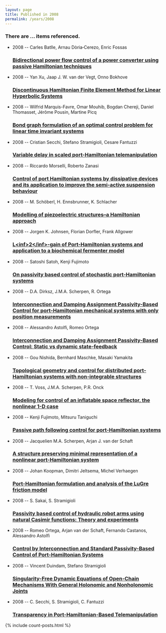 ```yaml
---
layout: page
title: Published in 2008
permalink: /years/2008
---
```


<h3 id="number-posts">There are ... items referenced.</h3>
<ul class="post-list">

  <li>
    <span class="post-meta">2008 -- Carles Batlle, Arnau Dòria‐Cerezo, Enric Fossas</span>
    <h3><a class="post-link" href="{{ site.baseurl }}/bidirectional-power-flow-control-of-a-power-converter-using-passive-hamiltonian-techniques">Bidirectional power flow control of a power converter using passive Hamiltonian techniques</a></h3>
  </li>
  <li>
    <span class="post-meta">2008 -- Yan Xu, Jaap J. W. van der Vegt, Onno Bokhove</span>
    <h3><a class="post-link" href="{{ site.baseurl }}/discontinuous-hamiltonian-finite-element-method-for-linear-hyperbolic-systems">Discontinuous Hamiltonian Finite Element Method for Linear Hyperbolic Systems</a></h3>
  </li>
  <li>
    <span class="post-meta">2008 -- Wilfrid Marquis-Favre, Omar Mouhib, Bogdan Chereji, Daniel Thomasset, Jérôme Pousin, Martine Picq</span>
    <h3><a class="post-link" href="{{ site.baseurl }}/bond-graph-formulation-of-an-optimal-control-problem-for-linear-time-invariant-systems">Bond graph formulation of an optimal control problem for linear time invariant systems</a></h3>
  </li>
  <li>
    <span class="post-meta">2008 -- Cristian Secchi, Stefano Stramigioli, Cesare Fantuzzi</span>
    <h3><a class="post-link" href="{{ site.baseurl }}/variable-delay-in-scaled-port-hamiltonian-telemanipulation">Variable delay in scaled port-Hamiltonian telemanipulation</a></h3>
  </li>
  <li>
    <span class="post-meta">2008 -- Riccardo Morselli, Roberto Zanasi</span>
    <h3><a class="post-link" href="{{ site.baseurl }}/control-of-port-hamiltonian-systems-by-dissipative-devices-and-its-application-to-improve-the-semi-active-suspension-behaviour">Control of port Hamiltonian systems by dissipative devices and its application to improve the semi-active suspension behaviour</a></h3>
  </li>
  <li>
    <span class="post-meta">2008 -- M. Schöberl, H. Ennsbrunner, K. Schlacher</span>
    <h3><a class="post-link" href="{{ site.baseurl }}/modelling-of-piezoelectric-structures-a-hamiltonian-approach">Modelling of piezoelectric structures–a Hamiltonian approach</a></h3>
  </li>
  <li>
    <span class="post-meta">2008 -- Jorgen K. Johnsen, Florian Dorfler, Frank Allgower</span>
    <h3><a class="post-link" href="{{ site.baseurl }}/l-lt-inf-gt-2-lt-inf-gt-gain-of-port-hamiltonian-systems-and-application-to-a-biochemical-fermenter-model">L&lt;inf&gt;2&lt;/inf&gt;-gain of Port-Hamiltonian systems and application to a biochemical fermenter model</a></h3>
  </li>
  <li>
    <span class="post-meta">2008 -- Satoshi Satoh, Kenji Fujimoto</span>
    <h3><a class="post-link" href="{{ site.baseurl }}/on-passivity-based-control-of-stochastic-port-hamiltonian-systems">On passivity based control of stochastic port-Hamiltonian systems</a></h3>
  </li>
  <li>
    <span class="post-meta">2008 -- D.A. Dirksz, J.M.A. Scherpen, R. Ortega</span>
    <h3><a class="post-link" href="{{ site.baseurl }}/interconnection-and-damping-assignment-passivity-based-control-for-port-hamiltonian-mechanical-systems-with-only-position-measurements">Interconnection and Damping Assignment Passivity-Based Control for port-Hamiltonian mechanical systems with only position measurements</a></h3>
  </li>
  <li>
    <span class="post-meta">2008 -- Alessandro Astolfi, Romeo Ortega</span>
    <h3><a class="post-link" href="{{ site.baseurl }}/interconnection-and-damping-assignment-passivity-based-control-static-vs-dynamic-state-feedback">Interconnection and Damping Assignment Passivity-Based Control: Static vs dynamic state-feedback</a></h3>
  </li>
  <li>
    <span class="post-meta">2008 -- Gou Nishida, Bernhard Maschke, Masaki Yamakita</span>
    <h3><a class="post-link" href="{{ site.baseurl }}/topological-geometry-and-control-for-distributed-port-hamiltonian-systems-with-non-integrable-structures">Topological geometry and control for distributed port-Hamiltonian systems with non-integrable structures</a></h3>
  </li>
  <li>
    <span class="post-meta">2008 -- T. Voss, J.M.A. Scherpen, P.R. Onck</span>
    <h3><a class="post-link" href="{{ site.baseurl }}/modeling-for-control-of-an-inflatable-space-reflector-the-nonlinear-1-d-case">Modeling for control of an inflatable space reflector, the nonlinear 1-D case</a></h3>
  </li>
  <li>
    <span class="post-meta">2008 -- Kenji Fujimoto, Mitsuru Taniguchi</span>
    <h3><a class="post-link" href="{{ site.baseurl }}/passive-path-following-control-for-port-hamiltonian-systems">Passive path following control for port-Hamiltonian systems</a></h3>
  </li>
  <li>
    <span class="post-meta">2008 -- Jacquelien M.A. Scherpen, Arjan J. van der Schaft</span>
    <h3><a class="post-link" href="{{ site.baseurl }}/a-structure-preserving-minimal-representation-of-a-nonlinear-port-hamiltonian-system">A structure preserving minimal representation of a nonlinear port-Hamiltonian system</a></h3>
  </li>
  <li>
    <span class="post-meta">2008 -- Johan Koopman, Dimitri Jeltsema, Michel Verhaegen</span>
    <h3><a class="post-link" href="{{ site.baseurl }}/port-hamiltonian-formulation-and-analysis-of-the-lugre-friction-model">Port-Hamiltonian formulation and analysis of the LuGre friction model</a></h3>
  </li>
  <li>
    <span class="post-meta">2008 -- S. Sakai, S. Stramigioli</span>
    <h3><a class="post-link" href="{{ site.baseurl }}/passivity-based-control-of-hydraulic-robot-arms-using-natural-casimir-functions-theory-and-experiments">Passivity based control of hydraulic robot arms using natural Casimir functions: Theory and experiments</a></h3>
  </li>
  <li>
    <span class="post-meta">2008 -- Romeo Ortega, Arjan van der Schaft, Fernando Castanos, Alessandro Astolfi</span>
    <h3><a class="post-link" href="{{ site.baseurl }}/control-by-interconnection-and-standard-passivity-based-control-of-port-hamiltonian-systems">Control by Interconnection and Standard Passivity-Based Control of Port-Hamiltonian Systems</a></h3>
  </li>
  <li>
    <span class="post-meta">2008 -- Vincent Duindam, Stefano Stramigioli</span>
    <h3><a class="post-link" href="{{ site.baseurl }}/singularity-free-dynamic-equations-of-open-chain-mechanisms-with-general-holonomic-and-nonholonomic-joints">Singularity-Free Dynamic Equations of Open-Chain Mechanisms With General Holonomic and Nonholonomic Joints</a></h3>
  </li>
  <li>
    <span class="post-meta">2008 -- C. Secchi, S. Stramigioli, C. Fantuzzi</span>
    <h3><a class="post-link" href="{{ site.baseurl }}/transparency-in-port-hamiltonian-based-telemanipulation">Transparency in Port-Hamiltonian-Based Telemanipulation</a></h3>
  </li>
</ul>
{% include count-posts.html %}
